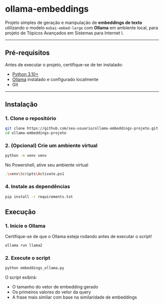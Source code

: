 # ollama-embeddings

Projeto simples de geração e manipulação de **embeddings de texto** utilizando o modelo `mxbai-embed-large` com **Ollama** em ambiente local, para projeto de Tópicos Avançados em Sistemas para Internet I.

---

## Pré-requisitos

Antes de executar o projeto, certifique-se de ter instalado:

- [Python 3.10+](https://www.python.org/)
- [Ollama](https://ollama.com/) instalado e configurado localmente
- Git

---

## Instalação

### 1. Clone o repositório

```bash
git clone https://github.com/seu-usuario/ollama-embeddings-projeto.git
cd ollama-embeddings-projeto
```

### 2. (Opcional) Crie um ambiente virtual

```bash
python -m venv venv
```
No Powershell, ative seu ambiente virtual

```bash
.\venv\Scripts\Activate.ps1
```

### 4. Instale as dependências

```bash
pip install -r requirements.txt
```

## Execução

### 1. Inicie o Ollama

Certifique-se de que o Ollama esteja rodando antes de executar o script!

```bash
ollama run llama2
```

### 2. Execute o script

```bash
python embeddings_ollama.py
```

O script exibirá:

- O tamanho do vetor de embedding gerado
- Os primeiros valores do vetor da query
- A frase mais similar com base na similaridade de embeddings
